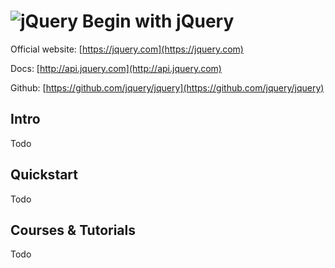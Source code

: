 # ![jQuery](https://rawgit.com/asankasri/begin-with-it-alpha/master/icons/jquery.png "jQuery") Begin with jQuery

Official website: [https://jquery.com](https://jquery.com)

Docs: [http://api.jquery.com](http://api.jquery.com)

Github: [https://github.com/jquery/jquery](https://github.com/jquery/jquery)

## Intro

Todo

## Quickstart

Todo

## Courses & Tutorials

Todo
